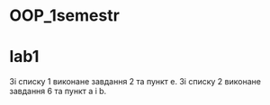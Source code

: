 # OOP_1semestr

# lab1
Зі списку 1 виконане завдання 2 та пункт е.
Зі списку 2 виконане завдання 6 та пункт а i b.